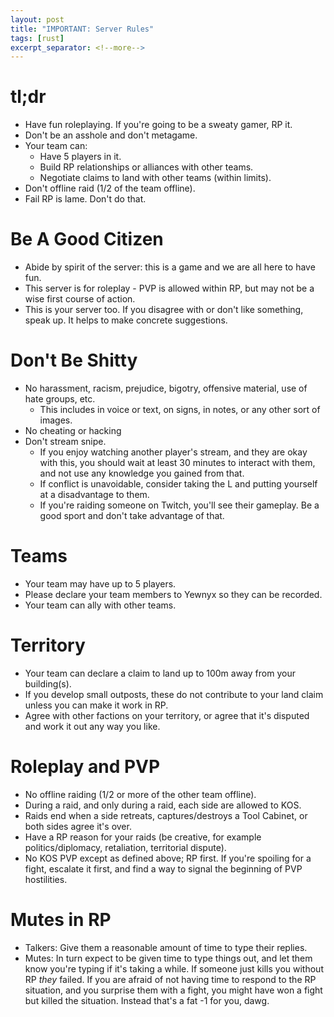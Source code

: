 ```yaml
---
layout: post
title: "IMPORTANT: Server Rules"
tags: [rust]
excerpt_separator: <!--more-->
---
```

# tl;dr

* Have fun roleplaying. If you're going to be a sweaty gamer, RP it.
* Don't be an asshole and don't metagame.
* Your team can:
  * Have 5 players in it. 
  * Build RP relationships or alliances with other teams.
  * Negotiate claims to land with other teams (within limits).
* Don't offline raid (1/2 of the team offline).
* Fail RP is lame. Don't do that.

<!--more-->

# Be A Good Citizen

* Abide by spirit of the server: this is a game and we are all here to have fun. 
* This server is for roleplay - PVP is allowed within RP, but may not be a wise first course of action.
* This is your server too. If you disagree with or don't like something, speak up. It helps to make concrete suggestions.

# Don't Be Shitty

* No harassment, racism, prejudice, bigotry, offensive material, use of hate groups, etc.
  * This includes in voice or text, on signs, in notes, or any other sort of images.
* No cheating or hacking
* Don't stream snipe.
  * If you enjoy watching another player's stream, and they are okay with this, you should wait at least 30 minutes to interact with them, and not use any knowledge you gained from that.
  * If conflict is unavoidable, consider taking the L and putting yourself at a disadvantage to them.
  * If you're raiding someone on Twitch, you'll see their gameplay. Be a good sport and don't take advantage of that.

# Teams

* Your team may have up to 5 players.
* Please declare your team members to Yewnyx so they can be recorded.
* Your team can ally with other teams.

# Territory

* Your team can declare a claim to land up to 100m away from your building(s).
* If you develop small outposts, these do not contribute to your land claim unless you can make it work in RP.
* Agree with other factions on your territory, or agree that it's disputed and work it out any way you like.

# Roleplay and PVP

* No offline raiding (1/2 or more of the other team offline). 
* During a raid, and only during a raid, each side are allowed to KOS.
* Raids end when a side retreats, captures/destroys a Tool Cabinet, or both sides agree it's over.
* Have a RP reason for your raids (be creative, for example politics/diplomacy, retaliation, territorial dispute).
* No KOS PVP except as defined above; RP first. If you're spoiling for a fight, escalate it first, and find a way to signal the beginning of PVP hostilities.

# Mutes in RP

* Talkers: Give them a reasonable amount of time to type their replies.
* Mutes: In turn expect to be given time to type things out, and let them know you're typing if it's taking a while. If someone just kills you without RP *they* failed. If you are afraid of not having time to respond to the RP situation, and you surprise them with a fight, you might have won a fight but killed the situation. Instead that's a fat -1 for you, dawg.